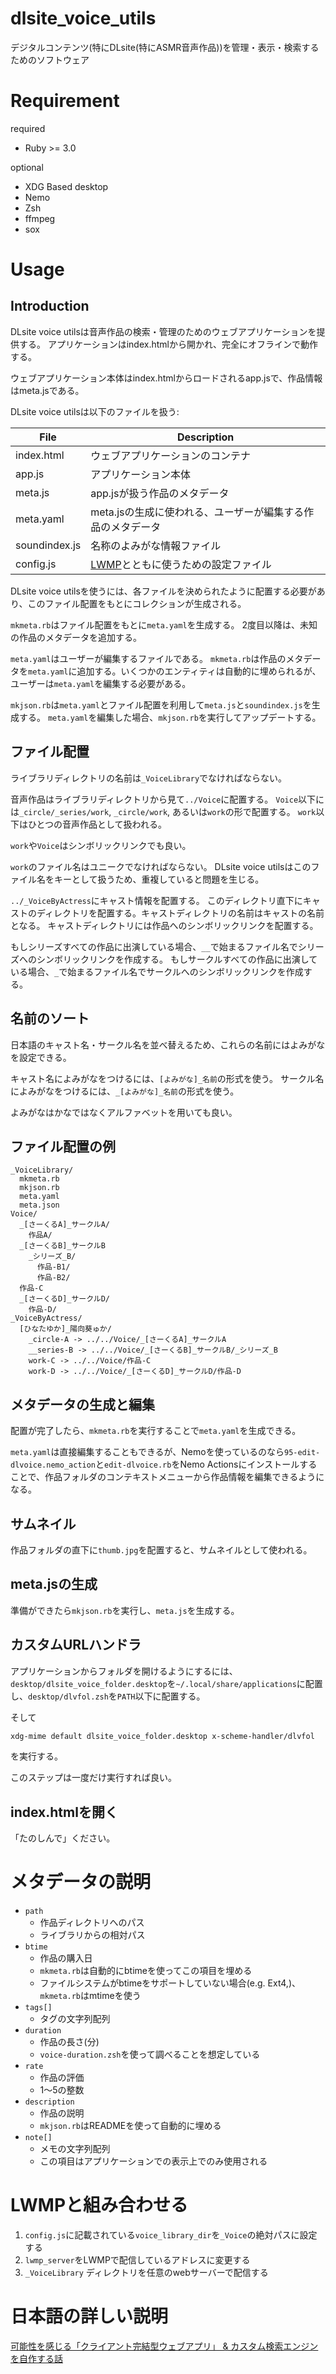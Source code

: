 # dlsite_voice_utils

デジタルコンテンツ(特にDLsite(特にASMR音声作品))を管理・表示・検索するためのソフトウェア

# Requirement

required

* Ruby >= 3.0

optional

* XDG Based desktop
* Nemo
* Zsh
* ffmpeg
* sox

# Usage

## Introduction

DLsite voice utilsは音声作品の検索・管理のためのウェブアプリケーションを提供する。
アプリケーションはindex.htmlから開かれ、完全にオフラインで動作する。

ウェブアプリケーション本体はindex.htmlからロードされるapp.jsで、作品情報はmeta.jsである。

DLsite voice utilsは以下のファイルを扱う:

|File|Description|
|--------|------------------------------------|
|index.html|ウェブアプリケーションのコンテナ|
|app.js|アプリケーション本体|
|meta.js|app.jsが扱う作品のメタデータ|
|meta.yaml|meta.jsの生成に使われる、ユーザーが編集する作品のメタデータ|
|soundindex.js|名称のよみがな情報ファイル|
|config.js|[LWMP](https://github.com/reasonset/localwebmediaplayer)とともに使うための設定ファイル|

DLsite voice utilsを使うには、各ファイルを決められたように配置する必要があり、このファイル配置をもとにコレクションが生成される。

`mkmeta.rb`はファイル配置をもとに`meta.yaml`を生成する。
2度目以降は、未知の作品のメタデータを追加する。

`meta.yaml`はユーザーが編集するファイルである。
`mkmeta.rb`は作品のメタデータを`meta.yaml`に追加する。いくつかのエンティティは自動的に埋められるが、ユーザーは`meta.yaml`を編集する必要がある。

`mkjson.rb`は`meta.yaml`とファイル配置を利用して`meta.js`と`soundindex.js`を生成する。
`meta.yaml`を編集した場合、`mkjson.rb`を実行してアップデートする。

## ファイル配置

ライブラリディレクトリの名前は`_VoiceLibrary`でなければならない。

音声作品はライブラリディレクトリから見て`../Voice`に配置する。
`Voice`以下には`_circle/_series/work`, `_circle/work`, あるいは`work`の形で配置する。
`work`以下はひとつの音声作品として扱われる。

`work`や`Voice`はシンボリックリンクでも良い。

`work`のファイル名はユニークでなければならない。
DLsite voice utilsはこのファイル名をキーとして扱うため、重複していると問題を生じる。

`../_VoiceByActress`にキャスト情報を配置する。
このディレクトリ直下にキャストのディレクトリを配置する。キャストディレクトリの名前はキャストの名前となる。
キャストディレクトリには作品へのシンボリックリンクを配置する。

もしシリーズすべての作品に出演している場合、`__`で始まるファイル名でシリーズへのシンボリックリンクを作成する。
もしサークルすべての作品に出演している場合、`_`で始まるファイル名でサークルへのシンボリックリンクを作成する。

## 名前のソート

日本語のキャスト名・サークル名を並べ替えるため、これらの名前にはよみがなを設定できる。

キャスト名によみがなをつけるには、`[よみがな]_名前`の形式を使う。
サークル名によみがなをつけるには、`_[よみがな]_名前`の形式を使う。

よみがなはかなではなくアルファベットを用いても良い。

## ファイル配置の例

```
_VoiceLibrary/
  mkmeta.rb
  mkjson.rb
  meta.yaml
  meta.json
Voice/
  _[さーくるA]_サークルA/
    作品A/
  _[さーくるB]_サークルB
    _シリーズ_B/
      作品-B1/
      作品-B2/
  作品-C
  _[さーくるD]_サークルD/
    作品-D/
_VoiceByActress/
  [ひなたゆか]_陽向葵ゅか/
    _circle-A -> ../../Voice/_[さーくるA]_サークルA
    __series-B -> ../../Voice/_[さーくるB]_サークルB/_シリーズ_B
    work-C -> ../../Voice/作品-C
    work-D -> ../../Voice/_[さーくるD]_サークルD/作品-D
```

## メタデータの生成と編集

配置が完了したら、`mkmeta.rb`を実行することで`meta.yaml`を生成できる。

`meta.yaml`は直接編集することもできるが、Nemoを使っているのなら`95-edit-dlvoice.nemo_action`と`edit-dlvoice.rb`をNemo Actionsにインストールすることで、作品フォルダのコンテキストメニューから作品情報を編集できるようになる。

## サムネイル

作品フォルダの直下に`thumb.jpg`を配置すると、サムネイルとして使われる。

## meta.jsの生成

準備ができたら`mkjson.rb`を実行し、`meta.js`を生成する。

## カスタムURLハンドラ

アプリケーションからフォルダを開けるようにするには、`desktop/dlsite_voice_folder.desktop`を`~/.local/share/applications`に配置し、`desktop/dlvfol.zsh`を`PATH`以下に配置する。

そして

```bash
xdg-mime default dlsite_voice_folder.desktop x-scheme-handler/dlvfol
```

を実行する。

このステップは一度だけ実行すれば良い。

## index.htmlを開く

「たのしんで」ください。

# メタデータの説明

* `path`
    * 作品ディレクトリへのパス
    * ライブラリからの相対パス
* `btime`
    * 作品の購入日
    * `mkmeta.rb`は自動的にbtimeを使ってこの項目を埋める
    * ファイルシステムがbtimeをサポートしていない場合(e.g. Ext4,)、`mkmeta.rb`はmtimeを使う
* `tags[]`
    * タグの文字列配列
* `duration`
    * 作品の長さ(分)
    * `voice-duration.zsh`を使って調べることを想定している
* `rate`
    * 作品の評価
    * 1〜5の整数
* `description`
    * 作品の説明
    * `mkjson.rb`はREADMEを使って自動的に埋める
* `note[]`
    * メモの文字列配列
    * この項目はアプリケーションでの表示上でのみ使用される

# LWMPと組み合わせる

1. `config.js`に記載されている`voice_library_dir`を`_Voice`の絶対パスに設定する
2. `lwmp_server`をLWMPで配信しているアドレスに変更する
3. `_VoiceLibrary` ディレクトリを任意のwebサーバーで配信する

# 日本語の詳しい説明

[可能性を感じる「クライアント完結型ウェブアプリ」 & カスタム検索エンジンを自作する話](https://chienomi.org/articles/devel/202305-dlsite-voice-viewer.html)

